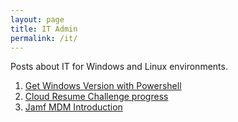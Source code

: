 ```yaml
---
layout: page
title: IT Admin
permalink: /it/
---
```


Posts about IT for Windows and Linux environments.

1. [Get Windows Version with Powershell](https://www.sudoyashi.com/getwindowsversionwithpowershell)
2. [Cloud Resume Challenge progress](https://www.sudoyashi.com/cloud/)
3. [Jamf MDM Introduction](https://www.sudoyashi.com/jamfprou)
